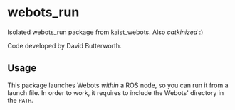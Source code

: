 # webots_run
Isolated webots_run package from kaist_webots. Also _catkinized_ :)

Code developed by David Butterworth.


## Usage
This package launches Webots _within_ a ROS node, so you can run it from a launch file.
In order to work, it requires to include the Webots' directory in the `PATH`.
